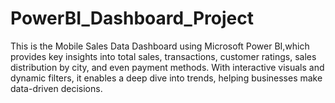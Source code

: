 # PowerBI_Dashboard_Project
This is the Mobile Sales Data Dashboard using Microsoft Power BI,which provides key insights into total sales, transactions, customer ratings, sales distribution by city, and even payment methods. With interactive visuals and dynamic filters, it enables a deep dive into trends, helping businesses make data-driven decisions.

